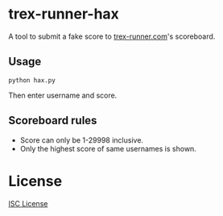 # trex-runner-hax

A tool to submit a fake score to [trex-runner.com](https://trex-runner.com/)'s scoreboard.

## Usage

```
python hax.py
```

Then enter username and score.

## Scoreboard rules

- Score can only be 1-29998 inclusive.
- Only the highest score of same usernames is shown.

# License

[ISC License](LICENSE)
